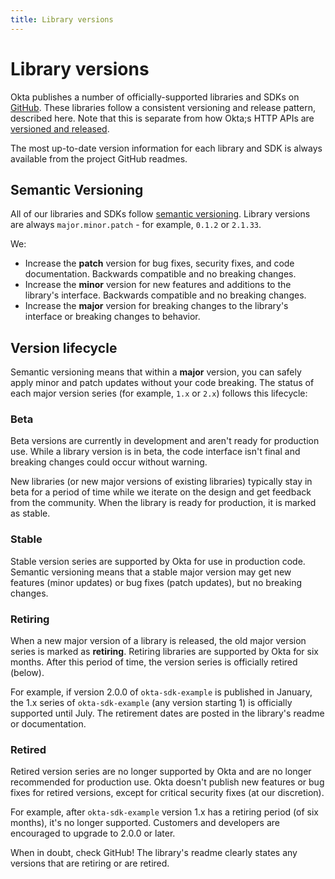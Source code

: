 ```yaml
---
title: Library versions
---
```


# Library versions

Okta publishes a number of officially-supported libraries and SDKs on [GitHub](https://github.com/okta). These libraries follow a consistent versioning and release pattern, described here. Note that this is separate from how Okta;s HTTP APIs are [versioned and released](/docs/reference/releases-at-okta/).

The most up-to-date version information for each library and SDK is always available from the project GitHub readmes.

## Semantic Versioning

All of our libraries and SDKs follow [semantic versioning](https://semver.org/). Library versions are always `major.minor.patch` - for example, `0.1.2` or `2.1.33`.

We:

* Increase the **patch** version for bug fixes, security fixes, and code documentation. Backwards compatible and no breaking changes.
* Increase the **minor** version for new features and additions to the library's interface. Backwards compatible and no breaking changes.
* Increase the **major** version for breaking changes to the library's interface or breaking changes to behavior.

## Version lifecycle

Semantic versioning means that within a **major** version, you can safely apply minor and patch updates without your code breaking. The status of each major version series (for example, `1.x` or `2.x`) follows this lifecycle:

### Beta

Beta versions are currently in development and aren't ready for production use. While a library version is in beta, the code interface isn't final and breaking changes could occur without warning.

New libraries (or new major versions of existing libraries) typically stay in beta for a period of time while we iterate on the design and get feedback from the community. When the library is ready for production, it is marked as stable.

### Stable

Stable version series are supported by Okta for use in production code. Semantic versioning means that a stable major version may get new features (minor updates) or bug fixes (patch updates), but no breaking changes.

### Retiring

When a new major version of a library is released, the old major version series is marked as **retiring**. Retiring libraries are supported by Okta for six months. After this period of time, the version series is officially retired (below).

For example, if version 2.0.0 of `okta-sdk-example` is published in January, the 1.x series of `okta-sdk-example` (any version starting 1) is officially supported until July. The retirement dates are posted in the library's readme or documentation.

### Retired

Retired version series are no longer supported by Okta and are no longer recommended for production use. Okta doesn't publish new features or bug fixes for retired versions, except for critical security fixes (at our discretion).

For example, after `okta-sdk-example` version 1.x has a retiring period (of six months), it's no longer supported. Customers and developers are encouraged to upgrade to 2.0.0 or later.

When in doubt, check GitHub! The library's readme clearly states any versions that are retiring or are retired.
